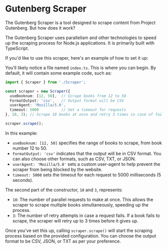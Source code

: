 # Gutenberg Scraper

The Gutenberg Scraper is a tool designed to scrape content from Project Gutenberg. But how does it work?

The Gutenberg Scraper uses parallelism and other technologies to speed up the scraping process for Node.js applications. It is primarily built with TypeScript.

If you'd like to use this scraper, here's an example of how to set it up:

You’ll likely notice a file named `index.ts`. This is where you can begin. By default, it will contain some example code, such as:

```typescript
import { Scraper } from './Scraper';

const scraper = new Scraper({
  useBooknum: [12, 50],  // Scrape books from 12 to 50
  FormatOutput: 'csv',   // Output format will be CSV
  userAgent: 'Mozilla/5.0',
  timeout: 5000          // Set a timeout for requests
}, 10, 3); // Scrape 10 books at once and retry 3 times in case of failure

scraper.scrape();
```

In this example:

- `useBooknum: [12, 50]` specifies the range of books to scrape, from book number 12 to 50.
- `FormatOutput: 'csv'` indicates that the output will be in CSV format. You can also choose other formats, such as CSV, TXT, or JSON.
- `userAgent: 'Mozilla/5.0'` sets a custom user-agent to help prevent the scraper from being blocked by the website.
- `timeout: 5000` sets the timeout for each request to 5000 milliseconds (5 seconds).

The second part of the constructor, `10` and `3`, represents:

- `10`: The number of parallel requests to make at once. This allows the scraper to scrape multiple books simultaneously, speeding up the process.
- `3`: The number of retry attempts in case a request fails. If a book fails to scrape, the scraper will retry up to 3 times before it gives up.

Once you've set this up, calling `scraper.scrape()` will start the scraping process based on the provided configuration. You can choose the output format to be CSV, JSON, or TXT as per your preference.
